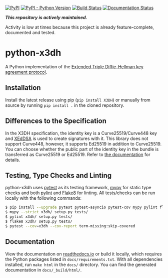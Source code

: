 [![PyPI](https://img.shields.io/pypi/v/X3DH.svg)](https://pypi.org/project/X3DH/)
[![PyPI - Python Version](https://img.shields.io/pypi/pyversions/X3DH.svg)](https://pypi.org/project/X3DH/)
[![Build Status](https://github.com/Syndace/python-x3dh/actions/workflows/test-and-publish.yml/badge.svg)](https://github.com/Syndace/python-x3dh/actions/workflows/test-and-publish.yml)
[![Documentation Status](https://readthedocs.org/projects/python-x3dh/badge/?version=latest)](https://python-x3dh.readthedocs.io/)

**_This repository is actively maintained._**

Activity is low at times because this project is already feature-complete, documented and tested.

# python-x3dh #

A Python implementation of the [Extended Triple Diffie-Hellman key agreement protocol](https://signal.org/docs/specifications/x3dh/).

## Installation ##

Install the latest release using pip (`pip install X3DH`) or manually from source by running `pip install .` in the cloned repository.

## Differences to the Specification ##

In the X3DH specification, the identity key is a Curve25519/Curve448 key and [XEdDSA](https://www.signal.org/docs/specifications/xeddsa/) is used to create signatures with it. This library does not support Curve448, however, it supports Ed25519 in addition to Curve25519. You can choose whether the public part of the identity key in the bundle is transferred as Curve25519 or Ed25519. Refer to [the documentation](https://python-x3dh.readthedocs.io/) for details.

## Testing, Type Checks and Linting ##

python-x3dh uses [pytest](https://docs.pytest.org/en/latest/) as its testing framework, [mypy](http://mypy-lang.org/) for static type checks and both [pylint](https://pylint.pycqa.org/en/latest/) and [Flake8](https://flake8.pycqa.org/en/latest/) for linting. All tests/checks can be run locally with the following commands:

```sh
$ pip install --upgrade pytest pytest-asyncio pytest-cov mypy pylint flake8 setuptools
$ mypy --strict x3dh/ setup.py tests/
$ pylint x3dh/ setup.py tests/
$ flake8 x3dh/ setup.py tests/
$ pytest --cov=x3dh --cov-report term-missing:skip-covered
```

## Documentation ##

View the documentation on [readthedocs.io](https://python-x3dh.readthedocs.io/) or build it locally, which requires the Python packages listed in `docs/requirements.txt`. With all dependencies installed, run `make html` in the `docs/` directory. You can find the generated documentation in `docs/_build/html/`.
